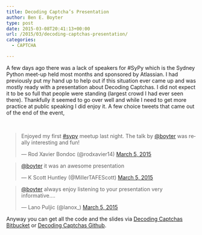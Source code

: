 ```yaml
---
title: Decoding Captcha’s Presentation
author: Ben E. Boyter
type: post
date: 2015-03-08T20:41:13+00:00
url: /2015/03/decoding-captchas-presentation/
categories:
  - CAPTCHA

---
```

A few days ago there was a lack of speakers for #SyPy which is the Sydney Python meet-up held most months and sponsored by Atlassian. I had previously put my hand up to help out if this situation ever came up and was mostly ready with a presentation about Decoding Captchas. I did not expect it to be so full that people were standing (largest crowd I had ever seen there). Thankfully it seemed to go over well and while I need to get more practice at public speaking I did enjoy it. A few choice tweets that came out of the end of the event,

&nbsp;

<blockquote class="twitter-tweet" lang="en">
  <p>
    Enjoyed my first <a href="https://twitter.com/hashtag/sypy?src=hash">#sypy</a> meetup last night. The talk by <a href="https://twitter.com/boyter">@boyter</a> was really interesting and fun!
  </p>
  
  <p>
    — Rod Xavier Bondoc (@rodxavier14) <a href="https://twitter.com/rodxavier14/status/573610502212882433">March 5, 2015</a>
  </p>
</blockquote>



<blockquote class="twitter-tweet" lang="en">
  <p>
    <a href="https://twitter.com/boyter">@boyter</a> it was an awesome presentation
  </p>
  
  <p>
    — K Scott Huntley (@MillerTAFEScott) <a href="https://twitter.com/MillerTAFEScott/status/573404485495623680">March 5, 2015</a>
  </p>
</blockquote>



<blockquote class="twitter-tweet" lang="en">
  <p>
    <a href="https://twitter.com/boyter">@boyter</a> always enjoy listening to your presentation very informative&#8230;.
  </p>
  
  <p>
    &mdash; Lano Puljic (@lanox_) <a href="https://twitter.com/lanox_/status/573411464490323968">March 5, 2015</a>
  </p>
</blockquote>


  
Anyway you can get all the code and the slides via [Decoding Captchas Bitbucket][1] or [Decoding Captchas Github][2].

 [1]: https://bitbucket.org/boyter/decodingcaptchas/
 [2]: https://github.com/boyter/decodingcaptchas
